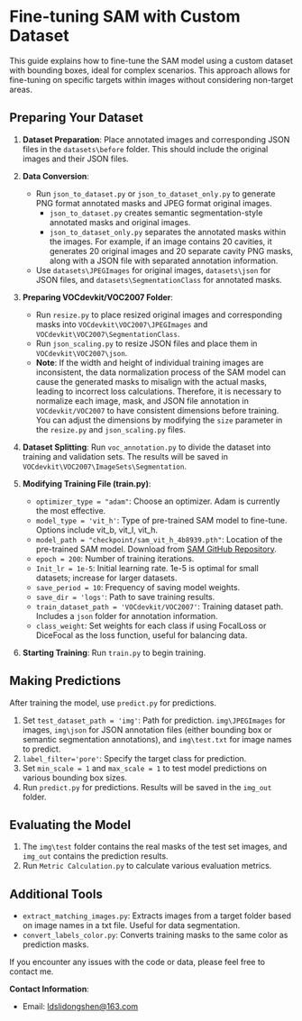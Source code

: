 # Fine-tuning SAM with Custom Dataset

This guide explains how to fine-tune the SAM model using a custom dataset with bounding boxes, ideal for complex scenarios. This approach allows for fine-tuning on specific targets within images without considering non-target areas.

## Preparing Your Dataset

1. **Dataset Preparation**: Place annotated images and corresponding JSON files in the `datasets\before` folder. This should include the original images and their JSON files.

2. **Data Conversion**:
   - Run `json_to_dataset.py` or `json_to_dataset_only.py` to generate PNG format annotated masks and JPEG format original images.
     - `json_to_dataset.py` creates semantic segmentation-style annotated masks and original images.
     - `json_to_dataset_only.py` separates the annotated masks within the images. For example, if an image contains 20 cavities, it generates 20 original images and 20 separate cavity PNG masks, along with a JSON file with separated annotation information.
   - Use `datasets\JPEGImages` for original images, `datasets\json` for JSON files, and `datasets\SegmentationClass` for annotated masks.

3. **Preparing VOCdevkit/VOC2007 Folder**:
   - Run `resize.py` to place resized original images and corresponding masks into `VOCdevkit\VOC2007\JPEGImages` and `VOCdevkit\VOC2007\SegmentationClass`.
   - Run `json_scaling.py` to resize JSON files and place them in `VOCdevkit\VOC2007\json`.
   - **Note**: If the width and height of individual training images are inconsistent, the data normalization process of the SAM model can cause the generated masks to misalign with the actual masks, leading to incorrect loss
 calculations. Therefore, it is necessary to normalize each image, mask, and JSON file annotation in `VOCdevkit/VOC2007` to have consistent dimensions before training. You can adjust the dimensions by modifying the `size` 
 parameter in the `resize.py` and `json_scaling.py` files.

4. **Dataset Splitting**: Run `voc_annotation.py` to divide the dataset into training and validation sets. The results will be saved in `VOCdevkit\VOC2007\ImageSets\Segmentation`.

5. **Modifying Training File (train.py)**:
   - `optimizer_type = "adam"`: Choose an optimizer. Adam is currently the most effective.
   - `model_type = 'vit_h'`: Type of pre-trained SAM model to fine-tune. Options include vit_b, vit_l, vit_h.
   - `model_path = "checkpoint/sam_vit_h_4b8939.pth"`: Location of the pre-trained SAM model. Download from [SAM GitHub Repository](https://github.com/facebookresearch/segment-anything).
   - `epoch = 200`: Number of training iterations.
   - `Init_lr = 1e-5`: Initial learning rate. 1e-5 is optimal for small datasets; increase for larger datasets.
   - `save_period = 10`: Frequency of saving model weights.
   - `save_dir = 'logs'`: Path to save training results.
   - `train_dataset_path = 'VOCdevkit/VOC2007'`: Training dataset path. Includes a `json` folder for annotation information.
   - `class_weight`: Set weights for each class if using FocalLoss or DiceFocal as the loss function, useful for balancing data.

6. **Starting Training**: Run `train.py` to begin training.

## Making Predictions

After training the model, use `predict.py` for predictions.

1. Set `test_dataset_path = 'img'`: Path for prediction. `img\JPEGImages` for images, `img\json` for JSON annotation files (either bounding box or semantic segmentation annotations), and `img\test.txt` for image names to predict.
2. `label_filter='pore'`: Specify the target class for prediction.
3. Set `min_scale = 1` and `max_scale = 1` to test model predictions on various bounding box sizes.
4. Run `predict.py` for predictions. Results will be saved in the `img_out` folder.

## Evaluating the Model

1. The `img\test` folder contains the real masks of the test set images, and `img_out` contains the prediction results.
2. Run `Metric Calculation.py` to calculate various evaluation metrics.

## Additional Tools

- `extract_matching_images.py`: Extracts images from a target folder based on image names in a txt file. Useful for data segmentation.
- `convert_labels_color.py`: Converts training masks to the same color as prediction masks.

If you encounter any issues with the code or data, please feel free to contact me.

**Contact Information**:
- Email: ldslidongshen@163.com
